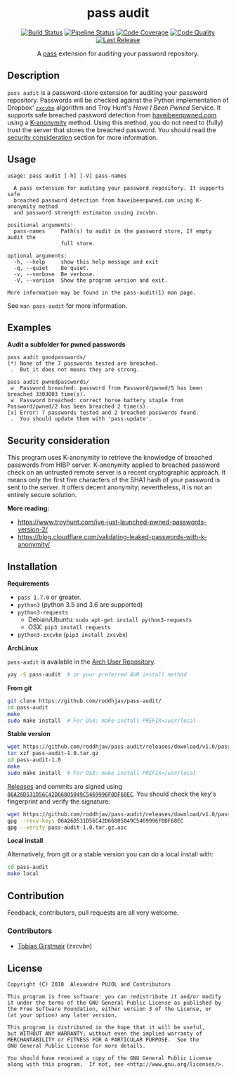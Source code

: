<h1 align="center">pass audit</h1>
<p align="center">
    <a href="https://travis-ci.org/roddhjav/pass-audit">
        <img src="https://img.shields.io/travis/roddhjav/pass-audit/master.svg?style=flat-square"
             alt="Build Status"></a>
    <a href="https://gitlab.com/roddhjav/pass-audit/pipelines">
        <img src="https://gitlab.com/roddhjav/pass-audit/badges/master/pipeline.svg?style=flat-square"
             alt="Pipeline Status" /></a>
    <a href="https://www.codacy.com/app/roddhjav/pass-audit">
        <img src="https://img.shields.io/codacy/coverage/593851adcd354d179bf5b5b43eac0440/master.svg?style=flat-square"
	           alt="Code Coverage" /></a>
    <a href="https://www.codacy.com/app/roddhjav/pass-audit">
        <img src="https://img.shields.io/codacy/grade/593851adcd354d179bf5b5b43eac0440/master.svg?style=flat-square"
             alt="Code Quality"></a>
    <a href="https://github.com/roddhjav/pass-audit/releases/latest">
        <img src="https://img.shields.io/github/release/roddhjav/pass-audit.svg?maxAge=600&style=flat-square"
             alt="Last Release" /></a>
</p>
<p align="center">
    A <a href="https://www.passwordstore.org/">pass</a> extension for auditing
    your password repository.
</p>

## Description
`pass audit` is a password-store extension for auditing your password repository.
Passwords will be checked against the Python implementation of Dropbox'
[`zxcvbn`][zxcvbn] algorithm and Troy Hunt's *Have I Been Pwned* Service.
It supports safe breached password detection from [haveibeenpwned.com][HIBP]
using a [K-anonymity][Kanonymity] method. Using this method, you do not need to
(fully) trust the server that stores the breached password. You should read the
[security consideration](#security-consideration) section for more information.


## Usage

```
usage: pass audit [-h] [-V] pass-names

  A pass extension for auditing your password repository. It supports safe
  breached password detection from haveibeenpwned.com using K-anonymity method
  and password strength estimaton usuing zxcvbn.

positional arguments:
  pass-names     Path(s) to audit in the password store, If empty audit the
                 full store.

optional arguments:
  -h, --help     show this help message and exit
  -q, --quiet    Be quiet.
  -v, --verbose  Be verbose.
  -V, --version  Show the program version and exit.

More information may be found in the pass-audit(1) man page.
```
See `man pass-audit` for more information.


## Examples

**Audit a subfolder for pwned passwords**
```
pass audit goodpasswords/
(*) None of the 7 passwords tested are breached.
 .  But it does not means they are strong.
```

```
pass audit pwnedpasswords/
 w  Password breached: password from Password/pwned/5 has been breached 3303003 time(s).
 w  Password breached: correct horse battery staple from Password/pwned/2 has been breached 2 time(s).
[x] Error: 7 passwords tested and 2 breached passwords found.
 .  You should update them with 'pass-update'.
```


## Security consideration

This program uses K-anonymity to retrieve the knowledge of breached passwords
from HIBP server. K-anonymity applied to breached password check on an untrusted
remote server is a recent cryptographic approach. It means only the first five
characters of the SHA1 hash of your password is sent to the server. It offers
decent anonymity; nevertheless, it is not an entirely secure solution.

**More reading:**
* https://www.troyhunt.com/ive-just-launched-pwned-passwords-version-2/
* https://blog.cloudflare.com/validating-leaked-passwords-with-k-anonymity/


## Installation

**Requirements**
* `pass 1.7.0` or greater.
* `python3` (python 3.5 and 3.6 are supported)
* `python3-requests`
  - Debian/Ubuntu: `sudo apt-get install python3-requests`
  - OSX: `pip3 install requests`
* `python3-zxcvbn` (`pip3 install zxcvbn`)

**ArchLinux**

`pass-audit` is available in the [Arch User Repository][aur].
```sh
yay -S pass-audit  # or your preferred AUR install method
```

**From git**
```sh
git clone https://github.com/roddhjav/pass-audit/
cd pass-audit
make
sudo make install  # For OSX: make install PREFIX=/usr/local
```

**Stable version**
```sh
wget https://github.com/roddhjav/pass-audit/releases/download/v1.0/pass-audit-1.0.tar.gz
tar xzf pass-audit-1.0.tar.gz
cd pass-audit-1.0
make
sudo make install  # For OSX: make install PREFIX=/usr/local
```

[Releases][releases] and commits are signed using [`06A26D531D56C42D66805049C5469996F0DF68EC`][keys].
You should check the key's fingerprint and verify the signature:
```sh
wget https://github.com/roddhjav/pass-audit/releases/download/v1.0/pass-audit-1.0.tar.gz.asc
gpg --recv-keys 06A26D531D56C42D66805049C5469996F0DF68EC
gpg --verify pass-audit-1.0.tar.gz.asc
```

**Local install**

Alternatively, from git or a stable version you can do a local install with:
```sh
cd pass-audit
make local
```


## Contribution
Feedback, contributors, pull requests are all very welcome.

### Contributors
 * [Tobias Girstmair](https://gir.st/) (zxcvbn)


## License

    Copyright (C) 2018  Alexandre PUJOL and Contributors

    This program is free software: you can redistribute it and/or modify
    it under the terms of the GNU General Public License as published by
    the Free Software Foundation, either version 3 of the License, or
    (at your option) any later version.

    This program is distributed in the hope that it will be useful,
    but WITHOUT ANY WARRANTY; without even the implied warranty of
    MERCHANTABILITY or FITNESS FOR A PARTICULAR PURPOSE.  See the
    GNU General Public License for more details.

    You should have received a copy of the GNU General Public License
    along with this program.  If not, see <http://www.gnu.org/licenses/>.

[keys]: https://pujol.io/keys
[aur]: https://aur.archlinux.org/packages/pass-audit
[releases]: https://github.com/roddhjav/pass-audit/releases
[pass]: https://www.passwordstore.org/
[Kanonymity]: https://en.wikipedia.org/wiki/K-anonymity
[HIBP]: https://haveibeenpwned.com/
[zxcvbn]: https://blogs.dropbox.com/tech/2012/04/zxcvbn-realistic-password-strength-estimation/
